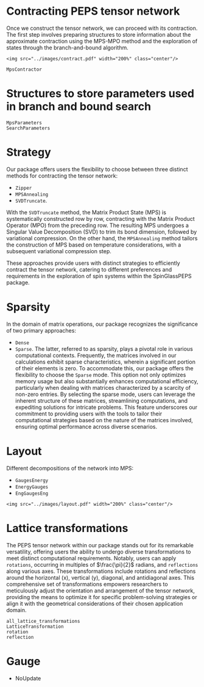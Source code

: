 # Contracting PEPS tensor network
Once we construct the tensor network, we can proceed with its contraction. The first step involves preparing structures to store information about the approximate contraction using the MPS-MPO method and the exploration of states through the branch-and-bound algorithm.

```@raw html
<img src="../images/contract.pdf" width="200%" class="center"/>
```

```@docs
MpsContractor
```

# Structures to store parameters used in branch and bound search
```@docs
MpsParameters
SearchParameters
```

# Strategy 
Our package offers users the flexibility to choose between three distinct methods for contracting the tensor network: 
* `Zipper`
* `MPSAnnealing`
* `SVDTruncate`.

With the `SVDTruncate` method, the Matrix Product State (MPS) is systematically constructed row by row, contracting with the Matrix Product Operator (MPO) from the preceding row. The resulting MPS undergoes a Singular Value Decomposition (SVD) to trim its bond dimension, followed by variational compression. 
On the other hand, the `MPSAnnealing` method tailors the construction of MPS based on temperature considerations, with a subsequent variational compression step. 

These approaches provide users with distinct strategies to efficiently contract the tensor network, catering to different preferences and requirements in the exploration of spin systems within the SpinGlassPEPS package.

# Sparsity 
In the domain of matrix operations, our package recognizes the significance of two primary approaches: 
* `Dense` 
* `Sparse`. 
The latter, referred to as sparsity, plays a pivotal role in various computational contexts. Frequently, the matrices involved in our calculations exhibit sparse characteristics, wherein a significant portion of their elements is zero. To accommodate this, our package offers the flexibility to choose the `Sparse` mode. This option not only optimizes memory usage but also substantially enhances computational efficiency, particularly when dealing with matrices characterized by a scarcity of non-zero entries. By selecting the sparse mode, users can leverage the inherent structure of these matrices, streamlining computations, and expediting solutions for intricate problems. This feature underscores our commitment to providing users with the tools to tailor their computational strategies based on the nature of the matrices involved, ensuring optimal performance across diverse scenarios.

# Layout 
Different decompositions of the network into MPS:
* `GaugesEnergy`
* `EnergyGauges`
* `EngGaugesEng`

```@raw html
<img src="../images/layout.pdf" width="200%" class="center"/>
```

# Lattice transformations
The PEPS tensor network within our package stands out for its remarkable versatility, offering users the ability to undergo diverse transformations to meet distinct computational requirements. Notably, users can apply `rotations`, occurring in multiples of $\frac{\pi}{2}$ radians, and `reflections` along various axes. These transformations include rotations and reflections around the horizontal (x), vertical (y), diagonal, and antidiagonal axes. This comprehensive set of transformations empowers researchers to meticulously adjust the orientation and arrangement of the tensor network, providing the means to optimize it for specific problem-solving strategies or align it with the geometrical considerations of their chosen application domain.

```@docs
all_lattice_transformations
LatticeTransformation
rotation
reflection
```

# Gauge 
* NoUpdate
